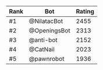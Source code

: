 Rank|Bot|Rating
---|---|---
#1|@NilatacBot|2455
#2|@OpeningsBot|2313
#3|@anti-bot|2152
#4|@CatNail|2023
#5|@pawnrobot|1936
